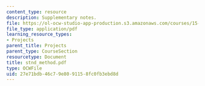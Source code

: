 ```yaml
---
content_type: resource
description: Supplementary notes.
file: https://ol-ocw-studio-app-production.s3.amazonaws.com/courses/15-875-applications-of-system-dynamics-spring-2004/27e71bdb46c79e8091158fc0fb3ebd8d_stnd_method.pdf
file_type: application/pdf
learning_resource_types:
- Projects
parent_title: Projects
parent_type: CourseSection
resourcetype: Document
title: stnd_method.pdf
type: OCWFile
uid: 27e71bdb-46c7-9e80-9115-8fc0fb3ebd8d
---
```

